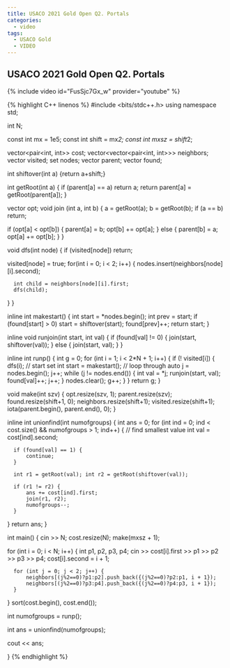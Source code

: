 ```yaml
---
title: USACO 2021 Gold Open Q2. Portals
categories:
  - video
tags:
  - USACO Gold
  - VIDEO
---
```


## USACO 2021 Gold Open Q2. Portals

{% include video id="FusSjc7Gx_w" provider="youtube" %}


{% highlight C++ linenos %}
#include <bits/stdc++.h>
using namespace std;

int N;

const int mx = 1e5;
const int shift = mx*2;
const int mxsz = shift*2;

vector<pair<int, int>> cost;
vector<vector<pair<int, int>>> neighbors;
vector<bool> visited;
set<int> nodes;
vector<int> parent;
vector<int> found;

int shiftover(int a) {return a+shift;}

int getRoot(int a) {
  if (parent[a] == a) return a;
  return parent[a] = getRoot(parent[a]);
}

vector<int> opt;
void join (int a, int b) {
  a = getRoot(a); b = getRoot(b);
  if (a == b) return;

  if (opt[a] < opt[b]) {
      parent[a] = b;
      opt[b] += opt[a];
  }
  else {
      parent[b] = a;
      opt[a] += opt[b];
  }
}

void dfs(int node) {
  if (visited[node]) return;

  visited[node] = true;
  for(int i = 0; i < 2; i++) {
      nodes.insert(neighbors[node][i].second);

      int child = neighbors[node][i].first;
      dfs(child);
  }
}

inline int makestart() {
  int start = *nodes.begin(); int prev = start;
  if (found[start] > 0) start = shiftover(start);
  found[prev]++;
  return start;
}

inline void runjoin(int start, int val) {
  if (found[val] != 0) {
      join(start, shiftover(val));
  }
  else {
      join(start, val);
  }
}

inline int runp() {
  int g = 0;
  for (int i = 1; i < 2*N + 1; i++) {
      if (! visited[i]) {
          dfs(i);
          // start set
          int start = makestart();
          // loop through
          auto j = nodes.begin();
          j++;
          while (j != nodes.end()) {
              int val = *j;
              runjoin(start, val);
              found[val]++;
              j++;
          }
          nodes.clear();
          g++;
      }
  }
  return g;
}


void make(int szv) {
  opt.resize(szv, 1);
  parent.resize(szv);
  found.resize(shift+1, 0);
  neighbors.resize(shift+1);
  visited.resize(shift+1);
  iota(parent.begin(), parent.end(), 0);
}

inline int unionfind(int numofgroups) {
  int ans = 0;
  for (int ind = 0; ind < cost.size() && numofgroups > 1; ind++) {
      // find smallest value
      int val = cost[ind].second;

      if (found[val] == 1) {
          continue;
      }

      int r1 = getRoot(val); int r2 = getRoot(shiftover(val));

      if (r1 != r2) {
          ans += cost[ind].first;
          join(r1, r2);
          numofgroups--;
      }
  }
  return ans;
}

int main() {
  cin >> N;
  cost.resize(N);
  make(mxsz + 1);

  for (int i = 0; i < N; i++) {
      int p1, p2, p3, p4;
      cin >> cost[i].first >> p1 >> p2 >> p3 >> p4;
      cost[i].second = i + 1;

      for (int j = 0; j < 2; j++) {
          neighbors[(j%2==0)?p1:p2].push_back({(j%2==0)?p2:p1, i + 1});
          neighbors[(j%2==0)?p3:p4].push_back({(j%2==0)?p4:p3, i + 1});
      }
  }
  sort(cost.begin(), cost.end());

  int numofgroups = runp();

  int ans = unionfind(numofgroups);

  cout << ans;

}
{% endhighlight %}  
